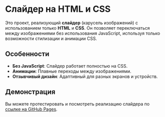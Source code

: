# Слайдер на HTML и CSS

Это проект, реализующий **слайдер** (карусель изображений) с использованием только **HTML** и **CSS**. Он позволяет переключаться между изображениями без использования JavaScript, используя только возможности стилизации и анимации CSS.

## Особенности

- **Без JavaScript**: Слайдер работает полностью на CSS.
- **Анимации**: Плавные переходы между изображениями.
- **Отзывчивый дизайн**: Адаптивный для разных экранов и устройств.

## Демонстрация

Вы можете протестировать и посмотреть реализацию слайдера по [ссылке на GitHub Pages](https://demienera.github.io/cssMemeSlider/).
